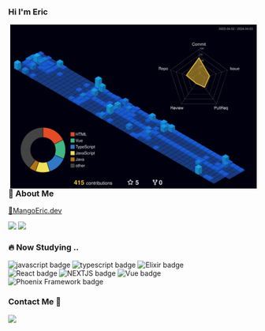   
### Hi I'm Eric

<img src='./profile-3d-contrib/profile-night-view.svg' width='500px' align="right">
  
### 📄 About Me

<a href="https://mangoeric.dev/" target="_blank">🥭MangoEric.dev</a> <p/>
<a href="https://just09.tistory.com/"><img src="https://img.shields.io/badge/-Blog-%23F7DF1E?style=flat-square&logo=tistory&logoColor=white&color=000000"/></a>
<a href="https://www.youtube.com/@ericko2875"><img src="https://img.shields.io/badge/-YT-%23F7DF1E?style=flat-square&logo=youtube&logoColor=white&color=FF0000"/></a>

### 🔥 Now Studying ..

![javascript badge](https://img.shields.io/badge/-JAVASCRIPT-%23F7DF1E?style=flat-square&logo=javascript&logoColor=white&color=f2df3a) 
![typescript badge](https://img.shields.io/badge/-TypeScript-%23F7DF1E?style=flat-square&logo=typescript&logoColor=white&color=3178C6)
![Elixir badge](https://img.shields.io/badge/-Elixir-%23F7DF1E?style=flat-square&logo=elixir&logoColor=white&color=4B275F)<br>
![React badge](https://img.shields.io/badge/-React-%23F7DF1E?style=flat-square&logo=react&logoColor=white&color=61DAFB)
![NEXTJS badge](https://img.shields.io/badge/-NEXT.js-%23F7DF1E?style=flat-square&logo=nextdotjs&logoColor=white&color=000000)
![Vue badge](https://img.shields.io/badge/-Vue.js-%23F7DF1E?style=flat-square&logo=vuedotjs&logoColor=white&color=4FC08D)
![Phoenix Framework badge](https://img.shields.io/badge/-Phoenix-%23F7DF1E?style=flat-square&logo=phoenixframework&logoColor=white&color=FD4F00)

### Contact Me 📮
<a href="mailto:jong@mangoeric.dev"><img src="https://img.shields.io/badge/-jong@mangoeric.dev-%23F7DF1E?style=flat-square&logoColor=white&color=005FF9"></a>
